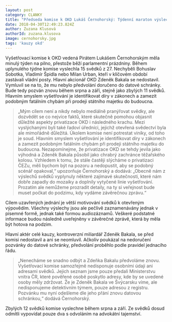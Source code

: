 ```yaml
---
layout: post
category: CLANKY
title: "Předseda komise k OKD Lukáš Černohorský: Týdenní maraton výslechů přinesl úspěchy, vyšetřování se chýlí ke konci"
date: 2018-04-30T12:49:23.824Z
author: Zuzana Klusová
authorId: zuzana.klusova
image: cernohorsky.jpg
tags: 'kauzy okd'
---
```


Vyšetřovací komise k OKD vedená Pirátem Lukášem Černohorským měla minulý týden na pilno, přestože běží parlamentní prázdniny. Během uplynulého týdne komise vyslechla 15 svědků z 27. Nechyběli Bohuslav Sobotka, Vladimír Špidla nebo Milan Urban, kteří v klíčovém období zastávali vládní posty. Hlavní akcionář OKD Zdeněk Bakala se nedostavil. Vymluvil se na to, že mu nebylo předvolání doručeno do datové schránky. Bude tedy pozván znovu během srpna a září, stejně jako zbylých 11 svědků. Hlavním smyslem vyšetřování je identifikovat díry v zákonech a zamezit podobným fatálním chybám při prodeji státního majetku do budoucna.

> „Mým cílem není a nikdy nebylo mediálně pranýřovat svědky, ale dozvědět se co nejvíce faktů, které skutečně pomohou objasnit důležité aspekty privatizace OKD i následného krachu. Mezi vyslýchanými byli také řadoví úředníci, jejichž otevřená svědectví byla ale mimořádně důležitá. Úkolem komise není potrestat viníky, od toho je soud. Hlavním smyslem vyšetřování je identifikovat díry v zákonech a zamezit podobným fatálním chybám při prodeji státního majetku do budoucna. Nezapomínejme, že privatizace OKD se tehdy jevila jako výhodná a Zdeněk Bakala působil jako chrabrý zachránce těžařského kolosu. Vzhledem k tomu, že stále častěji slýcháme o privatizaci ČEZu, měli bychom být na pozoru a nedopustit, aby se podobný scénář opakoval,“ upozorňuje Černohorský a dodává: „Obecně nám z výslechů svědků vyplynuly některé zajímavé skutečnosti, které nám dobře zapadly do mozaiky a doplnily vytyčené linie vyšetřování. Prozatím ale nemůžeme prozradit detaily, na ty si veřejnost bude muset počkat do podzimu, kdy vydáme závěrečnou zprávu.“

Cílem uzavřených jednání je větší motivování svědků k otevřeným výpovědím. Všechny výslechy jsou ale pečlivě zaznamenávány jednak v písemné formě, jednak také formou audiozáznamů. Veškeré podstatné informace budou následně uveřejněny v závěrečné zprávě, která by měla být hotova na podzim.

Hlavní aktér celé kauzy, kontroverzní miliardář Zdeněk Bakala, se před komisi nedostavil a ani se neomluvil. Ačkoliv poukázal na nedoručení pozvánky do datové schránky, předvolání proběhlo podle pravidel jednacího řádu. 

> „Nenecháme se snadno odbýt a Zdeňka Bakalu předvoláme znovu. Vyšetřovací komise samozřejmě nedisponuje osobními údaji ani adresami svědků. Jejich seznam jsme pouze předali Ministerstvu vnitra ČR, které pověřené osobě poskytlo adresy, kde by se uvedené osoby měly zdržovat. Že je Zdeněk Bakala ve Švýcarsku víme, ale nedisponujeme detektivním týmem, pouze adresou z registru. Pozvánku mu nyní odešleme dle jeho přání znovu datovou schránkou,“ dodává Černohorský.

Zbylých 12 svědků komise vyslechne během srpna a září. Ze svědků dosud odmítli vypovídat pouze dva s odvoláním na advokátní tajemství.
